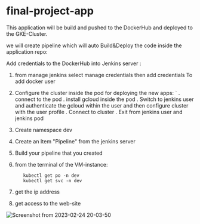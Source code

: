 # final-project-app

This application will be build and 
pushed to the DockerHub and deployed 
to the GKE-Cluster.


we will create pipeline 
which will auto Build&Deploy the code inside the application repo:

Add credentials to the DockerHub into Jenkins server :

1) from manage jenkins select manage credentials then add credentials
To add docker user

2) Configure the cluster inside the pod for deploying the new apps:
     `    . connect to the pod
          . install gcloud inside the pod
          . Switch to jenkins user and authenticate the gcloud within the user and then configure cluster with the user profile
          . Connect to cluster 
          . Exit from jenkins user and jenkins pod

3) Create namespace dev

4) Create an Item "Pipeline" from the jenkins server

5) Build your pipeline that you created

6) from the terminal of the VM-instance:

          kubectl get po -n dev
          kubectl get svc -n dev

7) get the ip address

8) get access to the web-site

![Screenshot from 2023-02-24 20-03-50](https://user-images.githubusercontent.com/88335759/221298756-6e42ab93-d1ff-4619-b880-e36e2792ef84.png)
